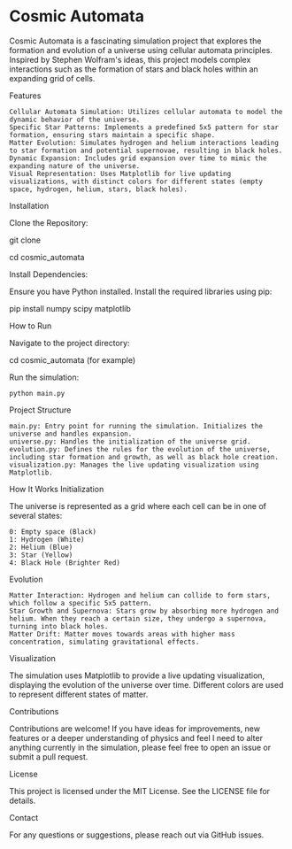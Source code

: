 # Cosmic Automata

Cosmic Automata is a fascinating simulation project that explores the formation and evolution of a universe using cellular automata principles. Inspired by Stephen Wolfram's ideas, this project models complex interactions such as the formation of stars and black holes within an expanding grid of cells.

Features

    Cellular Automata Simulation: Utilizes cellular automata to model the dynamic behavior of the universe.
    Specific Star Patterns: Implements a predefined 5x5 pattern for star formation, ensuring stars maintain a specific shape.
    Matter Evolution: Simulates hydrogen and helium interactions leading to star formation and potential supernovae, resulting in black holes.
    Dynamic Expansion: Includes grid expansion over time to mimic the expanding nature of the universe.
    Visual Representation: Uses Matplotlib for live updating visualizations, with distinct colors for different states (empty space, hydrogen, helium, stars, black holes).

Installation

Clone the Repository:

git clone <repository-url>

cd cosmic_automata

Install Dependencies:

Ensure you have Python installed. Install the required libraries using pip:

pip install numpy scipy matplotlib

How to Run

Navigate to the project directory:

cd cosmic_automata (for example)

Run the simulation:

    python main.py

Project Structure

    main.py: Entry point for running the simulation. Initializes the universe and handles expansion.
    universe.py: Handles the initialization of the universe grid.
    evolution.py: Defines the rules for the evolution of the universe, including star formation and growth, as well as black hole creation.
    visualization.py: Manages the live updating visualization using Matplotlib.

How It Works
Initialization

The universe is represented as a grid where each cell can be in one of several states:

    0: Empty space (Black)
    1: Hydrogen (White)
    2: Helium (Blue)
    3: Star (Yellow)
    4: Black Hole (Brighter Red)

Evolution

    Matter Interaction: Hydrogen and helium can collide to form stars, which follow a specific 5x5 pattern.
    Star Growth and Supernova: Stars grow by absorbing more hydrogen and helium. When they reach a certain size, they undergo a supernova, turning into black holes.
    Matter Drift: Matter moves towards areas with higher mass concentration, simulating gravitational effects.

Visualization

The simulation uses Matplotlib to provide a live updating visualization, displaying the evolution of the universe over time. Different colors are used to represent different states of matter.

Contributions

Contributions are welcome! If you have ideas for improvements, new features or a deeper understanding of physics and feel I need to alter anything currently in the simulation, 
please feel free to open an issue or submit a pull request.

License

This project is licensed under the MIT License. See the LICENSE file for details.

Contact

For any questions or suggestions, please reach out via GitHub issues.
